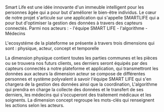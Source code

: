 Smart Life est une idée innovante d'un immeuble intelligent pour les personnes âgée qui a pour but d'améliorer le bien-être individus. Le cœur de notre projet s'articule sur une application qui s'appelle SMARTLIFE qui a pour but d'optimiser la gestion des données à travers des capteurs connectés. 
Parmi nos acteurs : - l'équipe SMART LIFE 
                    - l'algorithme 
                    - Médecins

L'ecosystéme de la plateforme se présente à travers trois dimensions qui sont : physique, acteur, concept et temporelle

La dimension physique contient toutes les parties communes et les pièces ou se trouvera nos futurs clients, ses derniers seront équipés par des capteurs connectés a notre plateforme et application, qui transmettront les données aux acteurs la dimension acteur se compose de différentes personnes et système polyvalent à savoir l'équipe SMART LIFE qui s'en chargera de la gestion des données ainsi que la coordination, L'algorithme qui prendra en charge la collecte des données et le transfert de ses derniers, les médecins qui s'occuperont des traitement médicaux et les soignents.
La dimension concept regroupe les mots-clés qui renseignent les actions selon les acteurs. 
